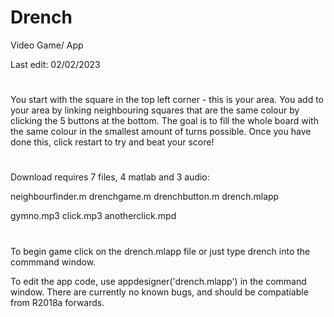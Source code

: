 # Drench

Video Game/ App

Last edit: 02/02/2023

# 
You start with the square in the top left corner - this is your area.
You add to your area by linking neighbouring squares that are the same colour by clicking the 5 buttons at the bottom. 
The goal is to fill the whole board with the same colour in the smallest amount of turns possible. 
Once you have done this, click restart to try and beat your score!
#

Download requires 7 files, 4 matlab and 3 audio: 

neighbourfinder.m
drenchgame.m
drenchbutton.m
drench.mlapp 

gymno.mp3
click.mp3
anotherclick.mpd

# 

To begin game click on the drench.mlapp file or just type drench into the commmand window. 

To edit the app code, use appdesigner('drench.mlapp') in the command window. 
There are currently no known bugs, and should be compatiable from R2018a forwards. 
